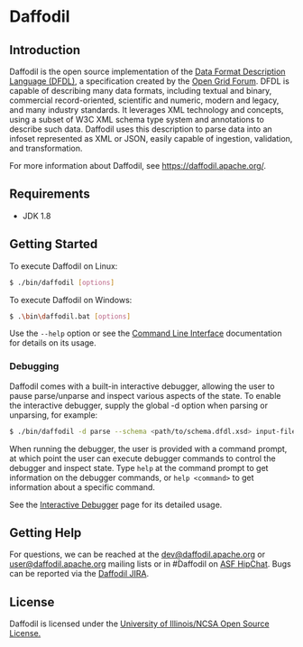 
# Daffodil

## Introduction

Daffodil is the open source implementation of the [Data Format Description Language (DFDL)](http://www.ogf.org/dfdl), a specification created by the [Open Grid Forum](http://www.ogf.org). DFDL is capable of describing many data formats, including textual and binary, commercial record-oriented, scientific and numeric, modern and legacy, and many industry standards. It leverages XML technology and concepts, using a subset of W3C XML schema type system and annotations to describe such data. Daffodil uses this description to parse data into an infoset represented as XML or JSON, easily capable of ingestion, validation, and transformation.

For more information about Daffodil, see https://daffodil.apache.org/.

## Requirements

* JDK 1.8

## Getting Started

To execute Daffodil on Linux:

```bash
$ ./bin/daffodil [options]
```

To execute Daffodil on Windows:

```bash
$ .\bin\daffodil.bat [options]
```

Use the `--help` option or see the [Command Line Interface](https://cwiki.apache.org/confluence/display/DAFFODIL/Command+Line+Interface) documentation for details on its usage.

### Debugging

Daffodil comes with a built-in interactive debugger, allowing the user to pause parse/unparse and inspect various aspects of the state. To enable the interactive debugger, supply the global -d option when parsing or unparsing, for example:

```bash
$ ./bin/daffodil -d parse --schema <path/to/schema.dfdl.xsd> input-file
```

When running the debugger, the user is provided with a command prompt, at which point the user can execute debugger commands to control the debugger and inspect state. Type `help` at the command prompt to get information on the debugger commands, or `help <command>` to get information about a specific command.

See the [Interactive Debugger](https://cwiki.apache.org/confluence/display/DAFFODIL/Interactive+Debugger) page for its detailed usage.

## Getting Help

For questions, we can be reached at the dev@daffodil.apache.org or user@daffodil.apache.org mailing lists or in #Daffodil on [ASF HipChat](https://www.hipchat.com/gJt9EQs5l). Bugs can be reported via the [Daffodil JIRA](https://issues.apache.org/jira/projects/DAFFODIL).

## License

Daffodil is licensed under the [University of Illinois/NCSA Open Source License.](https://opensource.org/licenses/NCSA)

